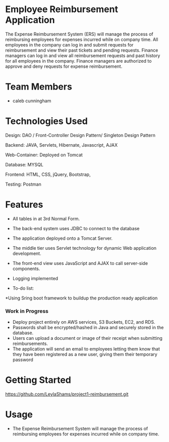
# Employee Reimbursement Application
The Expense Reimbursement System (ERS) will manage the process of reimbursing employees for expenses incurred while on company time. All employees in the company can log in and submit requests for reimbursement and view their past tickets and pending requests.
Finance managers can log in and view all reimbursement requests and past history for all employees in the company. Finance managers are authorized to approve and deny requests for expense reimbursement.

# Team Members
* caleb cunningham

# Technologies Used
Design:
DAO / Front-Controller Design Pattern/ Singleton Design Pattern

Backend:
JAVA,
Servlets,
Hibernate,
Javascript,
AJAX

Web-Container:
Deployed on Tomcat

Database:
MYSQL

Frontend:
HTML,
CSS,
jQuery,
Bootstrap,

Testing:
Postman

# Features
* All tables  in at 3rd Normal Form.

* The back-end system  uses JDBC to connect to the database

* The application deployed onto a Tomcat Server.

* The middle tier uses Servlet technology for dynamic Web application development.

* The front-end view uses JavaScript and AJAX to call server-side components. 

* Logging implemented

* To-do list:

*Using Sring boot framework to buildup the production ready application

### Work in Progress
* Deploy project entirely on AWS services, S3 Buckets, EC2, and RDS.
* Passwords shall be encrypted/hashed in Java and securely stored in the database.
* Users can upload a document or image of their receipt when submitting reimbursements.
* The application will send an email to employees letting them know that they have been registered as a new user, giving them their temporary password

# Getting Started

https://github.com/LeylaShams/project1-reimbursement.git

# Usage
* The Expense Reimbursement System will manage the process of reimbursing employees for expenses incurred while on company time.


